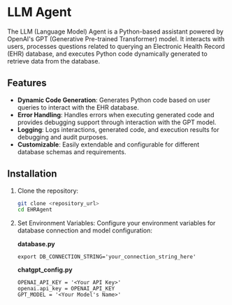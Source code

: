# LLM Agent

The LLM (Language Model) Agent is a Python-based assistant powered by OpenAI's GPT (Generative Pre-trained Transformer) model. It interacts with users, processes questions related to querying an Electronic Health Record (EHR) database, and executes Python code dynamically generated to retrieve data from the database.

## Features

- **Dynamic Code Generation**: Generates Python code based on user queries to interact with the EHR database.
- **Error Handling**: Handles errors when executing generated code and provides debugging support through interaction with the GPT model.
- **Logging**: Logs interactions, generated code, and execution results for debugging and audit purposes.
- **Customizable**: Easily extendable and configurable for different database schemas and requirements.

## Installation

1. Clone the repository:

   ```bash
   git clone <repository_url>
   cd EHRAgent

2. Set Environment Variables: Configure your environment variables for database connection and model configuration:

   **database.py**
   ```
   export DB_CONNECTION_STRING='your_connection_string_here'
   ```
   **chatgpt_config.py**
   ```
   OPENAI_API_KEY = '<Your API Key>'
   openai.api_key = OPENAI_API_KEY
   GPT_MODEL = '<Your Model's Name>'
   ```
   
